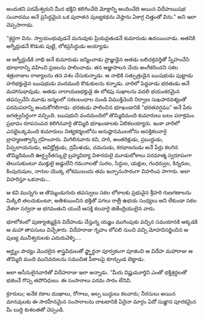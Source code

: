 ﻿అందుకని పరమేశ్వరుని మీద భక్తిని కలిగించేది మోక్షాన్ని అందించేది అయిన విదేహఋషభ సంవాదము అనే ప్రసిద్ధమైన ఒక పురాతన పుణ్యకథను చెప్తాను ఏకాగ్ర చిత్తంతో విను." అని ఇలా చెప్పసాగాడు. 

“శ్రద్ధగా విను. స్వాయంభువుడనే మనువుకు ప్రియవ్రతుడనే కుమారుడు ఉదయించాడు. అతనికి అగ్నీధ్రుడనే కొడుకు పుట్టి, లోకప్రసిద్ధుడు అయ్యాడు. 

ఆ అగ్నీధ్రుడికి నాభి అనే కుమారుడు జన్మించాడు ప్రాజ్ఞుడైన అతడు బలిచక్రవర్తితో స్నేహంచేసి భూభారాన్ని వహించి ప్రజలను పాలించాడు. తన ఆజ్ఞాపాలన చేయ అంగీకరించని సకల శత్రురాజుల రాజ్యాలను తన వశం చేసుకున్నాడు. ఆ నాభికి సత్పుత్రుడైన ఋషభుడు పుట్టాడు హరిభక్తుడైన ఋషభుడు వందమంది కొడుకులను కన్నాడు. వారిలో పెద్దవాడు భరతుడు అనే మహానుభావుడు. అతడు నారాయణభక్తుడై ఈ లోకపు సుఖాలను వదలి భయంకరమైన తపస్సుచేసి మూడు జన్మలలో సకలబంధాల నుండి విముక్తిచెంది నిర్వాణ సుఖపారవశ్యంతో పరమపదాన్ని అందుకోగలిగాడు. భరతుడు పాలించిన భూఖండానికి “భరతవర్షము” అనే పేరు జగత్ప్రసిద్ధంగా వచ్చింది. ఋషభుని వందమందిలో
తొమ్మిదిమంది కుమారులు బలం పరాక్రమం ప్రభావం రూపసంపద కలిగినవారై తొమ్మిది భూఖండాలకు ఏలికలయ్యారు. ఇంకా వారిలో ఎనభైఒక్కమంది కుమారులు నిత్యకర్మలలోను అనుష్ఠానములలోను ఆసక్తికలవారై బ్రాహ్మణత్వాన్ని గ్రహించారు. మిగిలినవారు కవి, హరి, అంతరిక్షుడు, ప్రబుద్ధుడు, పిప్పలాయనుడు, ఆవిర్హోత్రుడు, ద్రమీళుడు, చమసుడు, కరభాజనుడు అనే పేర్లు కలగిన తొమ్మిదిమంది ఊర్ధ్వరేతస్కులై బ్రహ్మవిద్యా విశారదులై మూడులోకాలు పరమాత్మ స్వరూపంగా తెలుసుకుంటూ ముక్తులై అడ్డులేని గమనాలతో సురల, సిద్ధుల, యక్షుల, గంధర్వుల, కిన్నరుల, కింపురుషుల, నాగుల యొక్క లోకములందు తమ ఇచ్చానుసారంగా విహరింప సాగారు. అలా విహరిస్తూ ఒకనాడు... 

ఆ కవి మున్నగు ఆ తొమ్మండుగురు తపస్వులు సకల లోకాలకు ప్రభువైన శ్రీహరి గుణగణాలను మిక్కిలి తలచుకుంటూ, అతిశయించిన భక్తితో పగలు రాత్రీ ఉభయ సంధ్యలు అని లేకుండా సకల వేళలా సర్వదా ఆ భగవంతుని యందే ఆసక్తి కలవారై జితేంద్రియులైన వారు. 

భూలోకంలో పుణ్యాత్ముడైన విదేహుడు చేస్తున్న యజ్ఞం ముగింపుకు వచ్చిన సమయానకి అక్కడకి ఆ మహా తాపసులు విచ్చేశారు. విదేహరాజు గృహం లోపలి నుంచి వచ్చి మోహవిసర్జించిన ఆ పుణ్య మునీశ్వరులకు ఎదురువెళ్ళి.... 

అర్ఘ్యం పాద్యం మొదలైన శాస్త్రవిధులతో ప్ఱ్ఱార్థనా పూర్వకంగా పూజించి ఆ విదేహ మహారాజు ఆ తొమ్మిది మంది మునివరులను సముచిత పీఠాలపై కూర్చుండ బెట్టాడు. 

అలా ఆసీనులైనవారితో విదేహరాజు ఇలా అన్నాడు. “మీరు విష్ణుమూర్తిని ఎంతో భక్తిశ్రద్ధలతో భజించే గొప్ప తపోనిధులు. ఈ సంసారాలు పరమ సారం లేనివి. 

క్రూరులు; అనేక రకాల దుఃఖాలు, రోగాలు, అల్ప బుద్ధులు కలవారు; నీరసులు అయిన మానవులకు ఈ సారహీనమైన సంసారాలను దాటటానికి ఏదైనా మార్గం ఏదో సుఙ్ఞాన పూరకమైన మీ బుద్ధి కుశలతతో చెప్పండి. 


